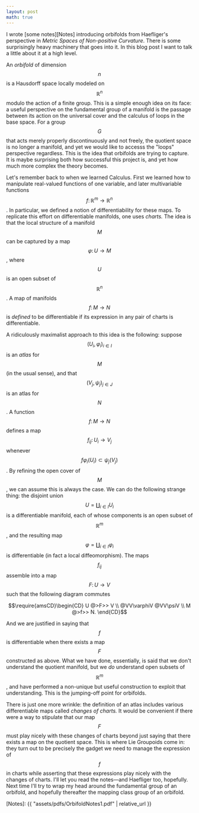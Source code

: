 ```yaml
---
layout: post
math: true
---
```

I wrote [some notes][Notes] introducing orbifolds from Haefliger's perspective in *Metric Spaces of Non-positive Curvature*.
There is some surprisingly heavy machinery that goes into it.
In this blog post I want to talk a little about it at a high level.

An *orbifold* of dimension $$n$$ is a Hausdorff space locally modeled on $$\mathbb{R}^n$$ modulo
the action of a finite group.
This is a simple enough idea on its face:
a useful perspective on the fundamental group of a manifold 
is the passage between its action on the universal cover
and the calculus of loops in the base space.
For a group $$G$$ that acts merely properly discontinuously and not freely,
the quotient space is no longer a manifold,
and yet we would like to accesss the "loops" perspective regardless.
This is the idea that orbifolds are trying to capture.
It is maybe surprising both how successful this project is,
and yet how much more complex the theory becomes.

Let's remember back to when we learned Calculus.
First we learned how to manipulate real-valued functions of one variable,
and later multivariable functions $$f\colon \mathbb{R}^m \to \mathbb{R}^n$$.
In particular, we defined a notion of differentiability for these maps.
To replicate this effort on differentiable manifolds,
one uses *charts.* The idea is that the local structure of a manifold $$M$$
can be captured by a map $$\varphi\colon U \to M$$, where $$U$$ is an
open subset of $$\mathbb{R}^n$$.
A map of manifolds $$f\colon M \to N$$ is *defined* to be differentiable
if its expression in any pair of charts is differentiable.

A ridiculously maximalist approach to this idea is the following:
suppose $$(U_i,\varphi_i)_{i\in I}$$ is an *atlas* for $$M$$
(in the usual sense), and that $$(V_j,\psi_j)_{j\in J}$$
is an atlas for $$N$$.
A function $$f\colon M \to N$$
defines a map $$f_{ij}\colon U_i \to V_j$$
whenever $$f\varphi_i(U_i) \subset \psi_j(V_j)$$.
By refining the open cover of $$M$$, we can assume this is always the case.
We can do the following strange thing:
the disjoint union $$U = \coprod_{i\in I}U_i$$
is a differentiable manifold, each of whose components is an open subset of $$\mathbb{R}^m$$,
and the resulting map $$\varphi = \coprod_{i\in I}\varphi_i$$ is differentiable
(in fact a local diffeomorphism).
The maps $$f_{ij}$$ assemble into a map $$F\colon U \to V$$ such that the following diagram commutes

$$\require{amsCD}\begin{CD} U @>F>> V \\ @VV\varphiV @VV\psiV \\ M @>f>> N. \end{CD}$$

And we are justified in saying that $$f$$ is differentiable when there exists
a map $$F$$ constructed as above.
What we have done, essentially, is said that we don't understand the quotient manifold,
but we *do* understand open subsets of $$\mathbb{R}^m$$, and have performed
a non-unique but useful construction to exploit that understanding.
This is the jumping-off point for orbifolds.

There is just one more wrinkle: 
the definition of an atlas includes various differentiable maps
called *changes of charts.* It would be convenient if there
were a way to stipulate that our map $$F$$ must play nicely with these changes of charts
beyond just saying that there exists a map on the quotient space.
This is where Lie Groupoids come in: they turn out to be precisely the gadget we need
to manage the expression of $$f$$ in charts while asserting that these expressions
play nicely with the changes of charts.
I'll let you read the notes—and Haefliger too, hopefully.
Next time I'll try to wrap my head around the fundamental group of an orbifold,
and hopefully thereafter the mapping class group of an orbifold.

[Notes]: {{ "assets/pdfs/OrbifoldNotes1.pdf" | relative_url }}

